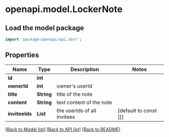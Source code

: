 # openapi.model.LockerNote

## Load the model package
```dart
import 'package:openapi/api.dart';
```

## Properties
Name | Type | Description | Notes
------------ | ------------- | ------------- | -------------
**id** | **int** |  | 
**ownerId** | **int** | owner's userId | 
**title** | **String** | title of the note | 
**content** | **String** | text content of the note | 
**inviteeIds** | **List<int>** | the userIds of all invitees | [default to const []]

[[Back to Model list]](../README.md#documentation-for-models) [[Back to API list]](../README.md#documentation-for-api-endpoints) [[Back to README]](../README.md)


